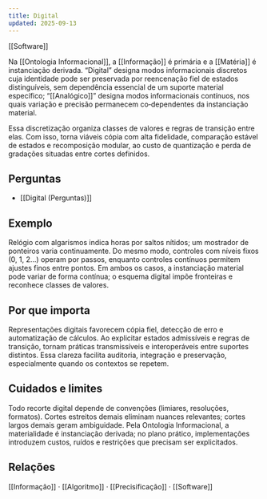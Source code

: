 ```yaml
---
title: Digital
updated: 2025-09-13
---
```

[[Software]]

Na [[Ontologia Informacional]], a [[Informação]] é primária e a [[Matéria]] é instanciação derivada. “Digital” designa modos informacionais discretos cuja identidade pode ser preservada por reencenação fiel de estados distinguíveis, sem dependência essencial de um suporte material específico; “[[Analógico]]” designa modos informacionais contínuos, nos quais variação e precisão permanecem co‑dependentes da instanciação material.

Essa discretização organiza classes de valores e regras de transição entre elas. Com isso, torna viáveis cópia com alta fidelidade, comparação estável de estados e recomposição modular, ao custo de quantização e perda de gradações situadas entre cortes definidos.

## Perguntas
* [[Digital (Perguntas)]]

## Exemplo
Relógio com algarismos indica horas por saltos nítidos; um mostrador de ponteiros varia continuamente. Do mesmo modo, controles com níveis fixos (0, 1, 2…) operam por passos, enquanto controles contínuos permitem ajustes finos entre pontos. Em ambos os casos, a instanciação material pode variar de forma contínua; o esquema digital impõe fronteiras e reconhece classes de valores.

## Por que importa
Representações digitais favorecem cópia fiel, detecção de erro e automatização de cálculos. Ao explicitar estados admissíveis e regras de transição, tornam práticas transmissíveis e interoperáveis entre suportes distintos. Essa clareza facilita auditoria, integração e preservação, especialmente quando os contextos se repetem.

## Cuidados e limites
Todo recorte digital depende de convenções (limiares, resoluções, formatos). Cortes estreitos demais eliminam nuances relevantes; cortes largos demais geram ambiguidade. Pela Ontologia Informacional, a materialidade é instanciação derivada; no plano prático, implementações introduzem custos, ruídos e restrições que precisam ser explicitados.

## Relações
[[Informação]] · [[Algoritmo]] · [[Precisificação]] · [[Software]]
